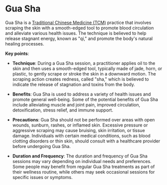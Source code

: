 # Gua Sha

Gua Sha is a [Traditional Chinese Medicine (TCM)](../traditional-chinese-medicine/) practice that involves scraping the skin with a smooth-edged tool to promote blood circulation and alleviate various health issues. The technique is believed to help release stagnant energy, known as "qi," and promote the body's natural healing processes.

**Key points**:

* **Technique**: During a Gua Sha session, a practitioner applies oil to the skin and then uses a smooth-edged tool, typically made of jade, horn, or plastic, to gently scrape or stroke the skin in a downward motion. The scraping action creates redness, called "sha," which is believed to indicate the release of stagnation and toxins from the body.

* **Benefits**: Gua Sha is used to address a variety of health issues and promote general well-being. Some of the potential benefits of Gua Sha include alleviating muscle and joint pain, improved circulation, detoxification, stress relief, and immune support.

* **Precautions**: Gua Sha should not be performed over areas with open wounds, sunburn, rashes, or inflamed skin. Excessive pressure or aggressive scraping may cause bruising, skin irritation, or tissue damage. Individuals with certain medical conditions, such as blood clotting disorders or thin skin, should consult with a healthcare provider before undergoing Gua Sha.

* **Duration and Frequency**: The duration and frequency of Gua Sha sessions may vary depending on individual needs and preferences. Some people may benefit from regular Gua Sha treatments as part of their wellness routine, while others may seek occasional sessions for specific issues or symptoms.
